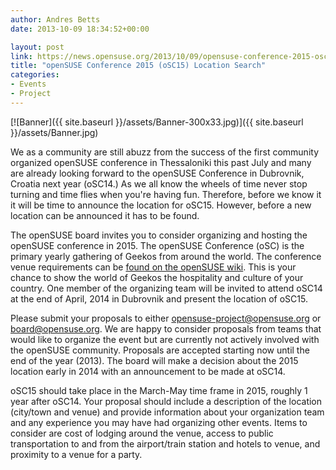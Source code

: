 ```yaml
---
author: Andres Betts
date: 2013-10-09 18:34:52+00:00

layout: post
link: https://news.opensuse.org/2013/10/09/opensuse-conference-2015-osc15-location-search/
title: "openSUSE Conference 2015 (oSC15) Location Search"
categories:
- Events
- Project
---
```

[![Banner]({{ site.baseurl }}/assets/Banner-300x33.jpg)]({{ site.baseurl }}/assets/Banner.jpg)

We as a community are still abuzz from the success of the first community organized openSUSE conference in Thessaloniki this past July and many are already looking forward to the openSUSE Conference in Dubrovnik, Croatia next year (oSC14.) As we all know the wheels of time never stop turning and time flies when you're having fun. Therefore, before we know it it will be time to announce the location for oSC15. However, before a new location can be announced it has to be found.

The openSUSE board invites you to consider organizing and hosting the openSUSE conference in 2015. The openSUSE Conference (oSC) is the primary yearly gathering of Geekos from around the world. The conference venue requirements can be [found on the openSUSE wiki](https://en.opensuse.org/openSUSE:Conference_venue_requirements). This is your chance to show the world of Geekos the hospitality and culture of your country. One member of the organizing team will be invited to attend oSC14 at the end of April, 2014 in Dubrovnik and present the location of oSC15.

Please submit your proposals to either [opensuse-project@opensuse.org](mailto:opensuse-project@opensuse.org) or [board@opensuse.org](mailto:board@opensuse.org). We are happy to consider proposals from teams that would like to organize the event but are currently not actively involved with the openSUSE community. Proposals are accepted starting now until the end of the year (2013). The board will make a decision about the 2015 location early in 2014 with an announcement to be made at oSC14.

oSC15 should take place in the March-May time frame in 2015, roughly 1 year after oSC14. Your proposal should include a description of the location (city/town and venue) and provide information about your organization team and any experience you may have had organizing other events. Items to consider are cost of lodging around the venue, access to public transportation to and from the airport/train station and hotels to venue, and proximity to a venue for a party.		
